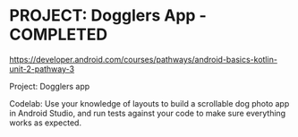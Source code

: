 PROJECT: Dogglers App - COMPLETED
==================================

https://developer.android.com/courses/pathways/android-basics-kotlin-unit-2-pathway-3

Project: Dogglers app

Codelab:
Use your knowledge of layouts to build a scrollable dog photo app in Android Studio, and run tests against your code to make sure everything works as expected.
